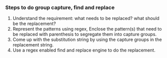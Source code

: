 ### Steps to do group capture, find and replace

1. Understand the requirement: what needs to be replaced? what should be the replacement?
2. Represent the patterns using regex, Enclose the pattern(s) that need to 
   be replaced with parenthesis to segregate them into capture groups.
3. Come up with the substitution  string by using the capture groups in the 
   replacement string.
4. Use a regex enabled find and replace engine to do the replacement.